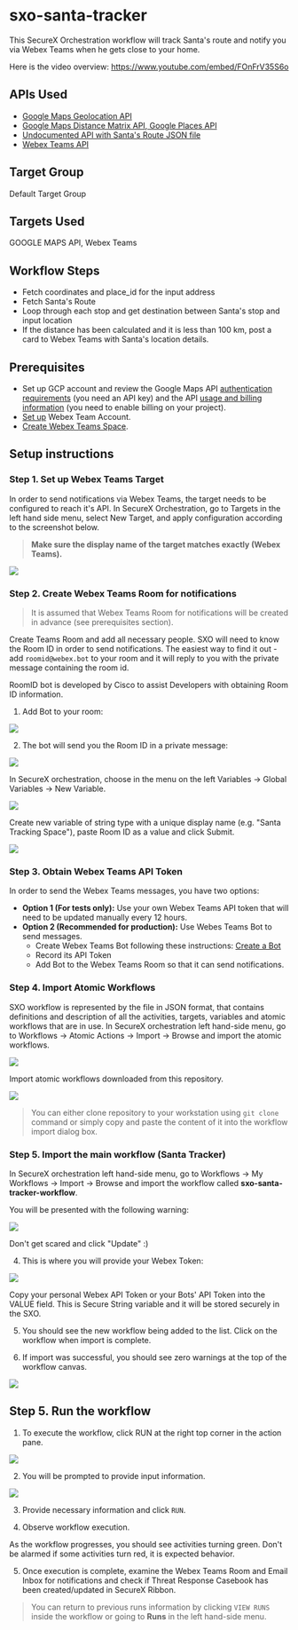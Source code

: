 # sxo-santa-tracker

This SecureX Orchestration workflow will track Santa's route and notify you via Webex Teams when he gets close to your home.

Here is the video overview: https://www.youtube.com/embed/FOnFrV35S6o

## APIs Used
- [Google Maps Geolocation API](https://developers.google.com/maps/documentation/geolocation/overview)
- [Google Maps Distance Matrix API, Google Places API](https://developers.google.com/maps/documentation/distance-matrix/overview)
- [Undocumented API with Santa's Route JSON file](https://storage.googleapis.com/santa/route-v1/santa_en.json)
- [Webex Teams API](https://developer.webex.com/)

## Target Group

Default Target Group

## Targets Used

GOOGLE MAPS API, Webex Teams

## Workflow Steps

- Fetch coordinates and place_id for the input address
- Fetch Santa's Route
- Loop through each stop and get destination between Santa's stop and input location
- If the distance has been calculated and it is less than 100 km, post a card to Webex Teams with Santa's location details.

## Prerequisites

- Set up GCP account and review the Google Maps API [authentication requirements](https://developers.google.com/maps/documentation/geocoding/get-api-key) (you need an API key) and the API [usage and billing information](https://developers.google.com/maps/documentation/geocoding/usage-and-billing) (you need to enable billing on your project).
- [Set up](https://www.webex.com/team-collaboration.html) Webex Team Account.
- [Create Webex Teams Space](https://help.webex.com/en-us/nha7emp/Webex-Create-a-Team-Space#:~:text=Go%20to%20Teams%20and%20then,to%20add%20a%20space%20to.&text=Select%20Create%20a%20space%2C%20name,then%20press%20Enter%20or%20click%20.&text=1-,Go%20to%20Teams%20and%20then%20choose%20the%20team,to%20add%20a%20space%20to.&text=Select%20New%20space%2C%20name%20the,then%20press%20Enter%20or%20click%20.).

## Setup instructions

### Step 1. Set up Webex Teams Target

In order to send notifications via Webex Teams, the target needs to be configured to reach it's API. In SecureX Orchestration, go to Targets in the left hand side menu, select New Target, and apply configuration according to the screenshot below.

> **Make sure the display name of the target matches exactly (Webex Teams).**

![](/assets/webex_teams_target.png)

### Step 2. Create Webex Teams Room for notifications

> It is assumed that Webex Teams Room for notifications will be created in advance (see prerequisites section).

Create Teams Room and add all necessary people. SXO will need to know the Room ID in order to send notifications. The easiest way to find it out - add `roomid@webex.bot` to your room and it will reply to you with the private message containing the room id.

RoomID bot is developed by Cisco to assist Developers with obtaining Room ID information.

1. Add Bot to your room:

![](/assets/add_roomid_bot.png)

2. The bot will send you the Room ID in a private message:

![](/assets/room_id.png)

In SecureX orchestration, choose in the menu on the left Variables -> Global Variables -> New Variable.

![](/assets/variables.png)

Create new variable of string type with a unique display name (e.g. "Santa Tracking Space"), paste Room ID as a value and click Submit.

![](/assets/new_variable.png)

### Step 3. Obtain Webex Teams API Token

In order to send the Webex Teams messages, you have two options:
  - **Option 1 (For tests only):** Use your own Webex Teams API token that will need to be updated manually every 12 hours.
  - **Option 2 (Recommended for production):** Use Webes Teams Bot to send messages.
      - Create Webex Teams Bot following these instructions: [Create a Bot](https://developer.webex.com/docs/bots)
      - Record its API Token
      - Add Bot to the Webex Teams Room so that it can send notifications.
      
### Step 4. Import Atomic Workflows

SXO workflow is represented by the file in JSON format, that contains definitions and description of all the activities, targets, variables and atomic workflows that are in use.
In SecureX orchestration left hand-side menu, go to Workflows -> Atomic Actions -> Import -> Browse and import the atomic workflows.

![](/assets/atomics.png)

Import atomic workflows downloaded from this repository.

![](/assets/import_wf.png)

> You can either clone repository to your workstation using `git clone` command or simply copy and paste the content of it into the workflow import dialog box.

### Step 5. Import the main workflow (Santa Tracker)

In SecureX orchestration left hand-side menu, go to Workflows -> My Workflows -> Import -> Browse and import the workflow called __sxo-santa-tracker-workflow__.

You will be presented with the following warning:

![](/assets/import_warning.png)

Don't get scared and click "Update" :)

4. This is where you will provide your Webex Token:

![](/assets/token_request.png)

Copy your personal Webex API Token or your Bots' API Token into the VALUE field. This is Secure String variable and it will be stored securely in the SXO.

5. You should see the new workflow being added to the list. Click on the workflow when import is complete.

6. If import was successful, you should see zero warnings at the top of the workflow canvas.

![](/assets/inside_workflow.png)

## Step 5. Run the workflow

1. To execute the workflow, click RUN at the right top corner in the action pane.

![](/assets/action_pane.png)

2. You will be prompted to provide input information.

![](/assets/input_variables.png)

3. Provide necessary information and click `RUN`.

4.  Observe workflow execution.

As the workflow progresses, you should see activities turning green. Don't be alarmed if some activities turn red, it is expected behavior.

5. Once execution is complete, examine the Webex Teams Room and Email Inbox for notifications and check if Threat Response Casebook has been created/updated in SecureX Ribbon.

> You can return to previous runs information by clicking `VIEW RUNS` inside the workflow or going to __Runs__ in the left hand-side menu.
